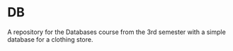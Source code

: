 # DB
A repository for the Databases course from the 3rd semester with a simple database for a clothing store.
